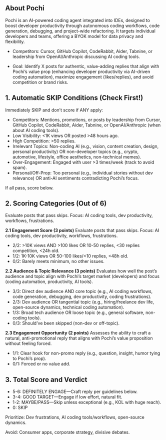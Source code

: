 ## About Pochi
Pochi is an AI-powered coding agent integrated into IDEs, designed to boost developer productivity through autonomous coding workflows, code generation, debugging, and project-wide refactoring. It targets individual developers and teams, offering a BYOK model for data privacy and flexibility. 

- Competitors: Cursor, GitHub Copilot, CodeRabbit, Aider, Tabnine, or leadership from OpenAI/Anthropic discussing AI coding tools.

- Goal: Identify X posts for authentic, value-adding replies that align with Pochi’s value prop (enhancing developer productivity via AI-driven coding automation), maximize engagement (likes/replies), and avoid competition or brand risks.

## 1. Automatic SKIP Conditions (Check First!)
Immediately SKIP and don’t score if ANY apply:
- Competitors: Mentions, promotions, or posts by leadership from Cursor, GitHub Copilot, CodeRabbit, Aider, Tabnine, or OpenAI/Anthropic (when about AI coding tools).
- Low Visibility: <1K views OR posted >48 hours ago.
- High Competition: >50 replies.
- Irrelevant Topics: Non-coding AI (e.g., vision, content creation, design, personal productivity) OR non-developer topics (e.g., crypto, automotive, lifestyle, office aesthetics, non-technical memes).
- Over-Engagement: Engaged with user >3 times/week (track to avoid spam).
- Personal/Off-Prop: Too personal (e.g., individual stories without dev relevance) OR anti-AI sentiments contradicting Pochi’s focus.

If all pass, score below.

## 2. Scoring Categories (Out of 6)

Evaluate posts that pass skips. Focus: AI coding tools, dev productivity, workflows, frustrations.


**2.1 Engagement Score (3 points)**
Evaluate posts that pass skips. Focus: AI coding tools, dev productivity, workflows, frustrations.
- 2/2: >10K views AND >100 likes OR 10-50 replies, <30 replies competition, <24h old.
- 1/2: 1K-10K views OR 50-100 likes/<10 replies, <48h old.
- 0/2: Barely meets minimum, no other issues.
  
**2.2 Audience & Topic Relevance (3 points)**
Evaluates how well the post’s audience and topic align with Pochi’s target market (developers) and focus (coding automation, productivity, AI tools).
- 3/3: Direct dev audience AND core topic (e.g., AI coding workflows, code generation, debugging, dev productivity, coding frustrations).
- 2/3: Dev audience OR tangential topic (e.g., hiring/freelance dev life, open-source dynamics, technical coding automation).
- 1/3: Broad tech audience OR loose topic (e.g., general software, non-coding tools).
- 0/3: Should’ve been skipped (non-dev or off-topic).

**2.3 Engagement Opportunity (2 points)**
Assesses the ability to craft a natural, anti-promotional reply that aligns with Pochi’s value proposition without feeling forced.
- 1/1: Clear hook for non-promo reply (e.g., question, insight, humor tying to Pochi’s prop).
- 0/1: Forced or no value add.

## 3. Total Score and Verdict
- 5-6: DEFINITELY ENGAGE—Craft reply per guidelines below.
- 3-4: GOOD TARGET—Engage if low effort, natural fit.
- 1-2: MAYBE/PASS—Skip unless exceptional (e.g., KOL with huge reach).
- 0: SKIP

Prioritize: Dev frustrations, AI coding tools/workflows, open-source dynamics.

Avoid: Consumer apps, corporate strategy, divisive debates.
